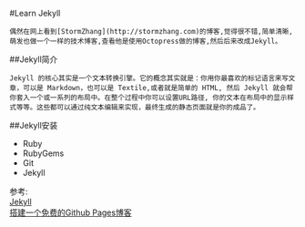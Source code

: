 #Learn Jekyll
  
	偶然在网上看到[StormZhang](http://stormzhang.com)的博客,觉得很不错,简单清晰,萌发也做一个一样的技术博客,查看他是使用Octopress做的博客,然后后来改成Jekyll。
  
##Jekyll简介

	Jekyll 的核心其实是一个文本转换引擎。它的概念其实就是：你用你最喜欢的标记语言来写文章，可以是 Markdown，也可以是 Textile,或者就是简单的 HTML, 然后 Jekyll 就会帮你套入一个或一系列的布局中。在整个过程中你可以设置URL路径, 你的文本在布局中的显示样式等等。这些都可以通过纯文本编辑来实现，最终生成的静态页面就是你的成品了。


##Jekyll安装

* Ruby
* RubyGems
* Git
* Jekyll

参考:  <br>[Jekyll](http://jekyll.bootcss.com)<br>
       [搭建一个免费的Github Pages博客](http://www.ruanyifeng.com/blog/2012/08/blogging_with_jekyll.html)



 